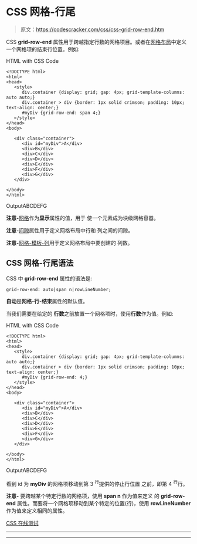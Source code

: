 # CSS 网格-行尾

> 原文：<https://codescracker.com/css/css-grid-row-end.htm>

CSS **grid-row-end** 属性用于跨越指定行数的网格项目。或者在[网格布局](/css/css-grid.htm)中定义 一个网格项的结束行位置。例如:

HTML with CSS Code

```
<!DOCTYPE html>
<html>
<head>
   <style>
      div.container {display: grid; gap: 4px; grid-template-columns: auto auto;}
      div.container > div {border: 1px solid crimson; padding: 10px; text-align: center;}
      #myDiv {grid-row-end: span 4;}
   </style>
</head>
<body>

   <div class="container">
      <div id="myDiv">A</div>
      <div>B</div>
      <div>C</div>
      <div>D</div>
      <div>E</div>
      <div>F</div>
      <div>G</div>
   </div>

</body>
</html>
```

OutputABCDEFG

**注意-**[网格](/css/css-grid.htm)作为**显示**属性的值，用于 使一个元素成为块级网格容器。

**注意-**[间隙](/css/css-gap.htm)属性用于定义网格布局中行和 列之间的间隙。

**注意-**[网格-模板-列](/css/css-grid-template-columns.htm)用于定义网格布局中要创建的 列数。

## CSS 网格-行尾语法

CSS 中 **grid-row-end** 属性的语法是:

```
grid-row-end: auto|span n|rowLineNumber;
```

**自动**是**网格-行-结束**属性的默认值。

当我们需要在给定的 **行数**之前放置一个网格项时，使用**行数**作为值。例如:

HTML with CSS Code

```
<!DOCTYPE html>
<html>
<head>
   <style>
      div.container {display: grid; gap: 4px; grid-template-columns: auto auto;}
      div.container > div {border: 1px solid crimson; padding: 10px; text-align: center;}
      #myDiv {grid-row-end: 4;}
   </style>
</head>
<body>

   <div class="container">
      <div id="myDiv">A</div>
      <div>B</div>
      <div>C</div>
      <div>D</div>
      <div>E</div>
      <div>F</div>
      <div>G</div>
   </div>

</body>
</html>
```

OutputABCDEFG

看到 id 为 **myDiv** 的网格项移动到第 3 <sup>行</sup>提供的停止行位置 之前，即第 4 <sup>行</sup>行。

**注意-** 要跨越某个特定行数的网格项，使用 **span n** 作为值来定义 的 **grid-row-end** 属性。而要将一个网格项移动到某个特定的位置(行)，使用 **rowLineNumber** 作为值来定义相同的属性。

[CSS 在线测试](/exam/showtest.php?subid=5)

* * *

* * *